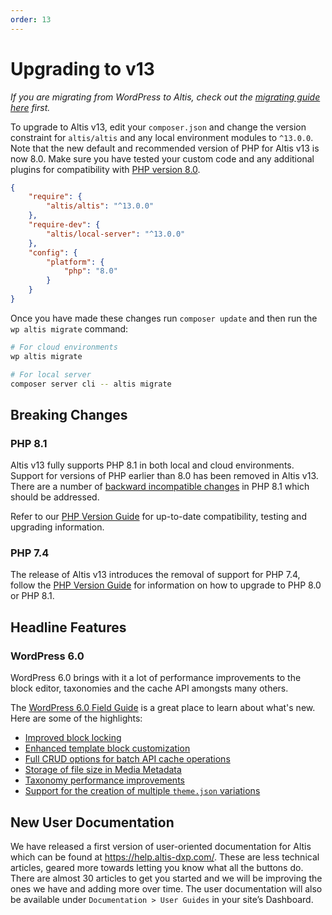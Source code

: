 ```yaml
---
order: 13
---
```

# Upgrading to v13

_If you are migrating from WordPress to Altis, check out the [migrating guide here](../migrating-from-wordpress.md) first._

To upgrade to Altis v13, edit your `composer.json` and change the version constraint for `altis/altis` and any local environment modules to `^13.0.0`. Note that the new default and recommended version of PHP for Altis v13 is now 8.0. Make sure you have tested your custom code and any additional plugins for compatibility with [PHP version 8.0](#php-80).

```json
{
	"require": {
		"altis/altis": "^13.0.0"
	},
	"require-dev": {
		"altis/local-server": "^13.0.0"
	},
	"config": {
		"platform": {
			"php": "8.0"
		}
	}
}
```

Once you have made these changes run `composer update` and then run the `wp altis migrate` command:

```sh
# For cloud environments
wp altis migrate

# For local server
composer server cli -- altis migrate
```

## Breaking Changes

### PHP 8.1 ###

Altis v13 fully supports PHP 8.1 in both local and cloud environments. Support for versions of PHP earlier than 8.0 has been removed in Altis v13. There are a number of [backward incompatible changes](https://www.php.net/manual/en/migration81.incompatible.php) in PHP 8.1 which should be addressed.

Refer to our [PHP Version Guide](docs://guides/updating-php/) for up-to-date compatibility, testing and upgrading information.

### PHP 7.4 ###

The release of Altis v13 introduces the removal of support for PHP 7.4, follow the [PHP Version Guide](docs://guides/updating-php/) for information on how to upgrade to PHP 8.0 or PHP 8.1.


## Headline Features

### WordPress 6.0 ###

WordPress 6.0 brings with it a lot of performance improvements to the block editor, taxonomies and the cache API amongsts many others.

The [WordPress 6.0 Field Guide](https://make.wordpress.org/core/2022/05/03/wordpress-6-0-field-guide/) is a great place to learn about what's new. Here are some of the highlights:

- [Improved block locking](https://make.wordpress.org/core/2022/05/05/block-locking-settings-in-wordpress-6-0/)
- [Enhanced template block customization](https://make.wordpress.org/core/2022/05/05/updates-to-the-wordpress-create-block-templating-system/)
- [Full CRUD options for batch API cache operations](https://make.wordpress.org/core/2022/04/29/caching-improvements-in-wordpress-6-0/)
- [Storage of file size in Media Metadata](https://make.wordpress.org/core/2022/05/02/media-storing-file-size-as-part-of-metadata/)
- [Taxonomy performance improvements](https://make.wordpress.org/core/2022/04/28/taxonomy-performance-improvements-in-wordpress-6-0/)
- [Support for the creation of multiple `theme.json` variations](https://make.wordpress.org/core/2022/05/03/global-styles-variations-in-wordpress-6-0/)


## New User Documentation ###
We have released a first version of user-oriented documentation for Altis which can be found at https://help.altis-dxp.com/. These are less technical articles, geared more towards letting you know what all the buttons do. There are almost 30 articles to get you started and we will be improving the ones we have and adding more over time. The user documentation will also be available under `Documentation > User Guides` in your site’s Dashboard.
